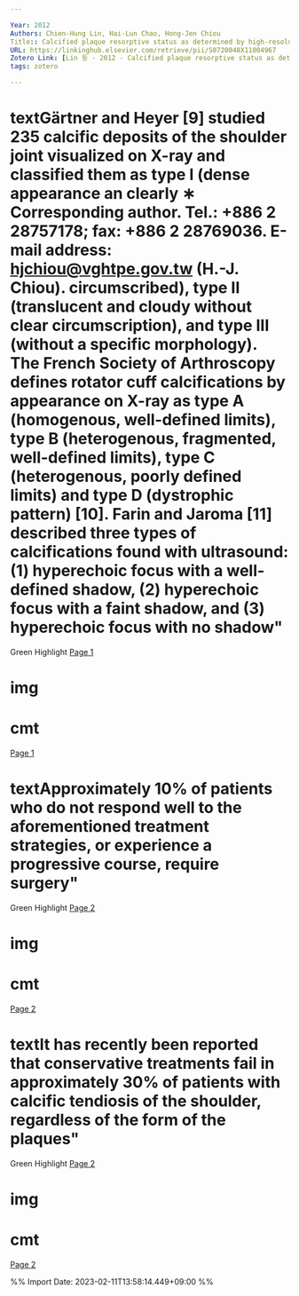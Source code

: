 ```yaml
---

Year: 2012
Authors: Chien-Hung Lin, Hai-Lun Chao, Hong-Jen Chiou
Title:: Calcified plaque resorptive status as determined by high-resolution ultrasound is predictive of successful conservative management of calcific tendinosis
URL: https://linkinghub.elsevier.com/retrieve/pii/S0720048X11004967
Zotero Link: [Lin 등 - 2012 - Calcified plaque resorptive status as determined b.pdf](zotero://select/library/items/83Z3FLK6)
tags: zotero

---
```




# textGärtner and Heyer [9] studied 235 calcific deposits of the shoulder joint visualized on X-ray and classified them as type I (dense appearance an clearly ∗ Corresponding author. Tel.: +886 2 28757178; fax: +886 2 28769036. E-mail address: hjchiou@vghtpe.gov.tw (H.-J. Chiou). circumscribed), type II (translucent and cloudy without clear circumscription), and type III (without a specific morphology). The French Society of Arthroscopy defines rotator cuff calcifications by appearance on X-ray as type A (homogenous, well-defined limits), type B (heterogenous, fragmented, well-defined limits), type C (heterogenous, poorly defined limits) and type D (dystrophic pattern) [10]. Farin and Jaroma [11] described three types of calcifications found with ultrasound: (1) hyperechoic focus with a well-defined shadow, (2) hyperechoic focus with a faint shadow, and (3) hyperechoic focus with no shadow"
Green Highlight [Page 1](zotero://open-pdf/library/items/83Z3FLK6?page=1&annotation=TDC4F6RC)

# img



# cmt

[Page 1](zotero://open-pdf/library/items/83Z3FLK6?page=1&annotation=TDC4F6RC)


# textApproximately 10% of patients who do not respond well to the aforementioned treatment strategies, or experience a progressive course, require surgery"
Green Highlight [Page 2](zotero://open-pdf/library/items/83Z3FLK6?page=2&annotation=R2NYPVKZ)

# img



# cmt

[Page 2](zotero://open-pdf/library/items/83Z3FLK6?page=2&annotation=R2NYPVKZ)


# textIt has recently been reported that conservative treatments fail in approximately 30% of patients with calcific tendiosis of the shoulder, regardless of the form of the plaques"
Green Highlight [Page 2](zotero://open-pdf/library/items/83Z3FLK6?page=2&annotation=9ILL2RSQ)

# img



# cmt

[Page 2](zotero://open-pdf/library/items/83Z3FLK6?page=2&annotation=9ILL2RSQ)


%% Import Date: 2023-02-11T13:58:14.449+09:00 %%
